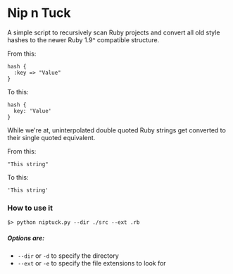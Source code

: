 # Nip n Tuck

A simple script to recursively scan Ruby projects and convert all old style hashes to the newer Ruby 1.9^ compatible structure. 

From this:

    hash { 
      :key => "Value"
    }
    
To this: 

    hash { 
      key: 'Value'
    }
    
While we're at, uninterpolated double quoted Ruby strings get converted to their single quoted equivalent. 

From this: 

    "This string"
    
To this: 

    'This string'
    

### How to use it

    $> python niptuck.py --dir ./src --ext .rb
    
    
##### Options are:

* `--dir` or `-d` to specify the directory
* `--ext` or `-e` to specify the file extensions to look for

